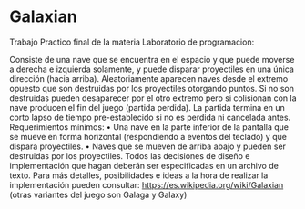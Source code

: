 # Galaxian
Trabajo Practico final de la materia Laboratorio de programacion:

Consiste de una nave que se encuentra en el espacio y que puede moverse a derecha e
izquierda solamente, y puede disparar proyectiles en una única dirección (hacia arriba).
Aleatoriamente aparecen naves desde el extremo opuesto que son destruidas por los
proyectiles otorgando puntos. Si no son destruidas pueden desaparecer por el otro
extremo pero si colisionan con la nave producen el fin del juego (partida perdida). La
partida termina en un corto lapso de tiempo pre-establecido si no es perdida ni cancelada
antes.
Requerimientos mínimos:
• Una nave en la parte inferior de la pantalla que se mueve en forma horizontal
(respondiendo a eventos del teclado) y que dispara proyectiles.
• Naves que se mueven de arriba abajo y pueden ser destruidas por los proyectiles.
Todos las decisiones de diseño e implementación que hagan deberán ser especificadas
en un archivo de texto.
Para más detalles, posibilidades e ideas a la hora de realizar la implementación pueden
consultar: https://es.wikipedia.org/wiki/Galaxian (otras variantes del juego son Galaga y
Galaxy)
